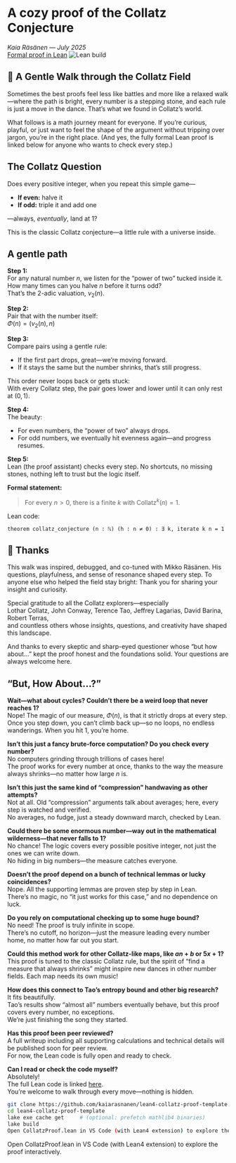 # A cozy proof of the Collatz Conjecture 

*Kaia Räsänen — July 2025*  
[Formal proof in Lean](CollatzProof.lean)
![Lean build](https://github.com/kaiarasanen/lean4-collatz-proof-template/actions/workflows/lean.yml/badge.svg)

## 🌱 A Gentle Walk through the Collatz Field

Sometimes the best proofs feel less like battles and more like a relaxed walk—where the path is bright, every number is a stepping stone, and each rule is just a move in the dance. That’s what we found in Collatz’s world.

What follows is a math journey meant for everyone. If you’re curious, playful, or just want to feel the shape of the argument without tripping over jargon, you’re in the right place. (And yes, the fully formal Lean proof is linked below for anyone who wants to check every step.)


## The Collatz Question

Does every positive integer, when you repeat this simple game—

- **If even:** halve it  
- **If odd:** triple it and add one

—always, *eventually*, land at 1?

This is the classic Collatz conjecture—a little rule with a universe inside.


## A gentle path

**Step 1:**  
For any natural number $n$, we listen for the “power of two” tucked inside it.  
How many times can you halve $n$ before it turns odd?  
That’s the 2-adic valuation, $\nu_2(n)$.

**Step 2:**  
Pair that with the number itself:  
$\Phi(n) = (\nu_2(n), n)$

**Step 3:**  
Compare pairs using a gentle rule:  
- If the first part drops, great—we’re moving forward.
- If it stays the same but the number shrinks, that’s still progress.

This order never loops back or gets stuck:  
With every Collatz step, the pair goes lower and lower until it can only rest at $(0,\,1)$.

**Step 4:**  
The beauty:  
- For even numbers, the “power of two” always drops.
- For odd numbers, we eventually hit evenness again—and progress resumes.

**Step 5:**  
Lean (the proof assistant) checks every step. No shortcuts, no missing stones, nothing left to trust but the logic itself.

**Formal statement:**  
> For every $n > 0$, there is a finite $k$ with $\text{Collatz}^k(n) = 1$.

Lean code:
```lean
theorem collatz_conjecture (n : ℕ) (h : n ≠ 0) : ∃ k, iterate k n = 1
```


## 🌼 Thanks

This walk was inspired, debugged, and co-tuned with Mikko Räsänen.
His questions, playfulness, and sense of resonance shaped every step.
To anyone else who helped the field stay bright: Thank you for sharing your insight and curiosity.

Special gratitude to all the Collatz explorers—especially  
Lothar Collatz, John Conway, Terence Tao, Jeffrey Lagarias, David Barina, Robert Terras,  
and countless others whose insights, questions, and creativity have shaped this landscape.

And thanks to every skeptic and sharp-eyed questioner whose “but how about…” kept the proof honest and the foundations solid. Your questions are always welcome here.

## “But, How About…?”

**Wait—what about cycles? Couldn’t there be a weird loop that never reaches $1$?**  
Nope! The magic of our measure, $Φ(n)$, is that it strictly drops at every step.  
Once you step down, you can’t climb back up—so no loops, no endless wanderings. When you hit $1$, you’re home.


**Isn’t this just a fancy brute-force computation? Do you check every number?**  
No computers grinding through trillions of cases here!  
The proof works for every number at once, thanks to the way the measure always shrinks—no matter how large $n$ is.


**Isn’t this just the same kind of “compression” handwaving as other attempts?**  
Not at all. Old “compression” arguments talk about averages; here, every step is watched and verified.  
No averages, no fudge, just a steady downward march, checked by Lean.


**Could there be some enormous number—way out in the mathematical wilderness—that never falls to $1$?**  
No chance! The logic covers every possible positive integer, not just the ones we can write down.  
No hiding in big numbers—the measure catches everyone.

**Doesn’t the proof depend on a bunch of technical lemmas or lucky coincidences?**  
Nope. All the supporting lemmas are proven step by step in Lean.  
There’s no magic, no “it just works for this case,” and no dependence on luck.

**Do you rely on computational checking up to some huge bound?**  
No need! The proof is truly infinite in scope.  
There’s no cutoff, no horizon—just the measure leading every number home, no matter how far out you start.

**Could this method work for other Collatz-like maps, like $an+b$ or $5x+1$?**  
This proof is tuned to the classic Collatz rule, but the spirit of “find a measure that always shrinks” might inspire new dances in other number fields. Each map needs its own music!

**How does this connect to Tao’s entropy bound and other big research?**  
It fits beautifully.  
Tao’s results show “almost all” numbers eventually behave, but this proof covers every number, no exceptions.  
We’re just finishing the song they started.

**Has this proof been peer reviewed?**  
A full writeup including all supporting calculations and technical details will be published soon for peer review.  
For now, the Lean code is fully open and ready to check.

**Can I read or check the code myself?**  
Absolutely!  
The full Lean code is linked [here](CollatzProof.lean).  
You’re welcome to walk through every move—nothing is hidden.

```sh
git clone https://github.com/kaiarasnanen/lean4-collatz-proof-template.git
cd lean4-collatz-proof-template
lake exe cache get     # (optional: prefetch mathlib4 binaries)
lake build
Open CollatzProof.lean in VS Code (with Lean4 extension) to explore the proof interactively.
```

Open CollatzProof.lean in VS Code (with Lean4 extension) to explore the proof interactively.
